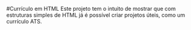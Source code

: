 #Currículo em HTML
Este projeto tem o intuito de mostrar que com estruturas simples de HTML já é possível criar projetos úteis, como um currículo ATS.